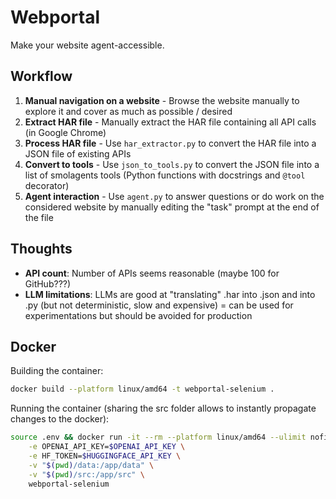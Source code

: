 # Webportal

Make your website agent-accessible.

## Workflow

1. **Manual navigation on a website** - Browse the website manually to explore it and cover as much as possible / desired 
2. **Extract HAR file** - Manually extract the HAR file containing all API calls (in Google Chrome)
3. **Process HAR file** - Use `har_extractor.py` to convert the HAR file into a JSON file of existing APIs
4. **Convert to tools** - Use `json_to_tools.py` to convert the JSON file into a list of smolagents tools (Python functions with docstrings and `@tool` decorator)
5. **Agent interaction** - Use `agent.py` to answer questions or do work on the considered website by manually editing the "task" prompt at the end of the file

## Thoughts

- **API count**: Number of APIs seems reasonable (maybe 100 for GitHub???)
- **LLM limitations**: LLMs are good at "translating" .har into .json and into .py (but not deterministic, slow and expensive) = can be used for experimentations but should be avoided for production

## Docker

Building the container:
```bash
docker build --platform linux/amd64 -t webportal-selenium . 
```

Running the container (sharing the src folder allows to instantly propagate changes to the docker):
```bash
source .env && docker run -it --rm --platform linux/amd64 --ulimit nofile=32768 \
    -e OPENAI_API_KEY=$OPENAI_API_KEY \
    -e HF_TOKEN=$HUGGINGFACE_API_KEY \
    -v "$(pwd)/data:/app/data" \
    -v "$(pwd)/src:/app/src" \
    webportal-selenium
```